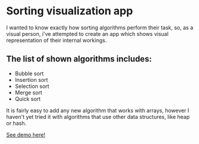 <h1>Sorting visualization app</h1>
<p>
    I wanted to know exactly how sorting algorithms perform their task, so, as a visual person, i've attempted to create an app which shows visual representation of their internal workings.
</p>
<h2>The list of shown algorithms includes:</h2>
<ul>
    <li>Bubble sort</li>
    <li>Insertion sort</li>
    <li>Selection sort</li>
    <li>Merge sort</li>
    <li>Quick sort</li>
</ul>
<p>
    It is fairly easy to add any new algorithm that works with arrays, however I haven't yet tried it with algorithms that use other data structures, like heap or hash.
</p>
<a href="https://ugo-h.github.io/sorting-visualization-app">See demo here!</a>
